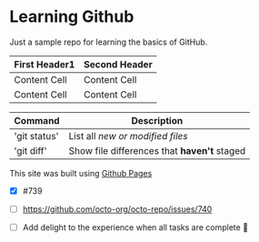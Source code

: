 # Learning Github
Just a sample repo for learning the basics of GitHub.

| First Header1  | Second Header |
| ------------- | ------------- |
| Content Cell  | Content Cell  |
| Content Cell  | Content Cell  |


|Command |Description|
| --- | --- |
| 'git status' | List all *new or modified files* |
| 'git diff' | Show file differences that **haven't** staged |


This site was built using [Github Pages](https://pages.github.com/)

- [x] #739
- [ ] https://github.com/octo-org/octo-repo/issues/740
- [ ] Add delight to the experience when all tasks are complete :tada:

